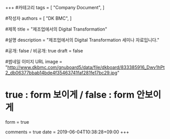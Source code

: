+++
#카테고리
tags = [
    "Company Document",
]

#작성자
authors = [
    "DK BMC",
]

#제목
title = "제조업에서의 Digital Transformation"

#설명
description = "제조업에서의 Digital Transformation 세미나 자료입니다."

#공개: false / 비공개: true
draft = false

#썸네일 이미지 URL
image = "http://www.dkbmc.com/gnuboard5/data/file/dkboard/833385916_Dwv1hPt2_db06377bbab14bde4f35463741faf281fe17bc29.jpg"

# true : form 보이게 / false : form 안보이게
form = true

comments = true
date = 2019-06-04T10:38:28+09:00
+++

<!-- 게시글 내용 -->